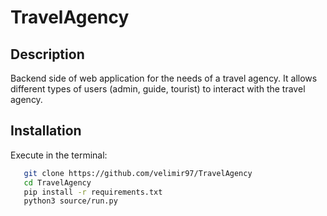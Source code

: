 # TravelAgency

## Description
Backend side of web application for the needs of a travel agency. It allows different types of users (admin, guide, tourist) to interact with the travel agency.

## Installation
Execute in the terminal:
````bash
   git clone https://github.com/velimir97/TravelAgency
   cd TravelAgency
   pip install -r requirements.txt
   python3 source/run.py
````
